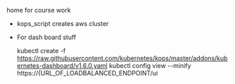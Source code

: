 home for course work

- kops_script creates aws cluster

- For dash board stuff

  kubectl create -f https://raw.githubusercontent.com/kubernetes/kops/master/addons/kubernetes-dashboard/v1.6.0.yaml
  kubectl config view --minify
  https://{URL_OF_LOADBALANCED_ENDPOINT/ui
